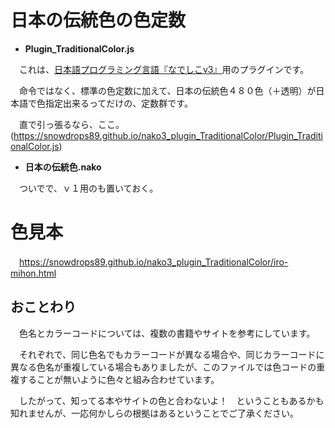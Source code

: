 # 日本の伝統色の色定数
- **Plugin_TraditionalColor.js**

　これは、[日本語プログラミング言語『なでしこv3』](https://nadesi.com/top/)用のプラグインです。
 
　命令ではなく、標準の色定数に加えて、日本の伝統色４８０色（＋透明）が日本語で色指定出来るってだけの、定数群です。

　直で引っ張るなら、ここ。(https://snowdrops89.github.io/nako3_plugin_TraditionalColor/Plugin_TraditionalColor.js)
 
- **日本の伝統色.nako**

　ついでで、ｖ１用のも置いておく。

# 色見本
　https://snowdrops89.github.io/nako3_plugin_TraditionalColor/iro-mihon.html
 
## おことわり
　色名とカラーコードについては、複数の書籍やサイトを参考にしています。
 
　それぞれで、同じ色名でもカラーコードが異なる場合や、同じカラーコードに異なる色名が重複している場合もありましたが、このファイルでは色コードの重複することが無いように色々と組み合わせています。
 
　したがって、知ってる本やサイトの色と合わないよ！　ということもあるかも知れませんが、一応何かしらの根拠はあるということでご了承ください。
